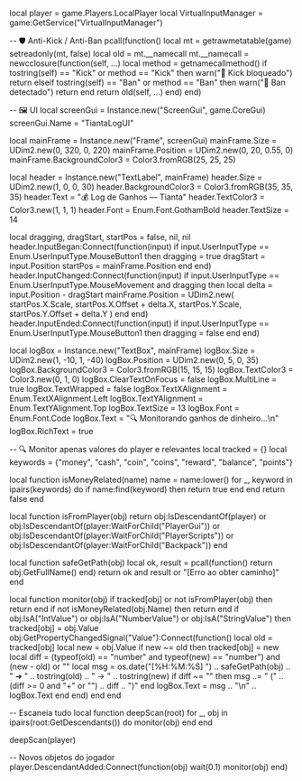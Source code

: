 local player = game.Players.LocalPlayer
local VirtualInputManager = game:GetService("VirtualInputManager")

-- 🛡️ Anti-Kick / Anti-Ban
pcall(function()
    local mt = getrawmetatable(game)
    setreadonly(mt, false)
    local old = mt.__namecall
    mt.__namecall = newcclosure(function(self, ...)
        local method = getnamecallmethod()
        if tostring(self) == "Kick" or method == "Kick" then
            warn("🚫 Kick bloqueado")
            return
        elseif tostring(self) == "Ban" or method == "Ban" then
            warn("🚫 Ban detectado")
            return
        end
        return old(self, ...)
    end)
end)

-- 🖼️ UI
local screenGui = Instance.new("ScreenGui", game.CoreGui)
screenGui.Name = "TiantaLogUI"

local mainFrame = Instance.new("Frame", screenGui)
mainFrame.Size = UDim2.new(0, 320, 0, 220)
mainFrame.Position = UDim2.new(0, 20, 0.55, 0)
mainFrame.BackgroundColor3 = Color3.fromRGB(25, 25, 25)

local header = Instance.new("TextLabel", mainFrame)
header.Size = UDim2.new(1, 0, 0, 30)
header.BackgroundColor3 = Color3.fromRGB(35, 35, 35)
header.Text = "💰 Log de Ganhos — Tianta"
header.TextColor3 = Color3.new(1, 1, 1)
header.Font = Enum.Font.GothamBold
header.TextSize = 14

local dragging, dragStart, startPos = false, nil, nil
header.InputBegan:Connect(function(input)
    if input.UserInputType == Enum.UserInputType.MouseButton1 then
        dragging = true
        dragStart = input.Position
        startPos = mainFrame.Position
    end
end)
header.InputChanged:Connect(function(input)
    if input.UserInputType == Enum.UserInputType.MouseMovement and dragging then
        local delta = input.Position - dragStart
        mainFrame.Position = UDim2.new(
            startPos.X.Scale, startPos.X.Offset + delta.X,
            startPos.Y.Scale, startPos.Y.Offset + delta.Y
        )
    end
end)
header.InputEnded:Connect(function(input)
    if input.UserInputType == Enum.UserInputType.MouseButton1 then
        dragging = false
    end
end)

local logBox = Instance.new("TextBox", mainFrame)
logBox.Size = UDim2.new(1, -10, 1, -40)
logBox.Position = UDim2.new(0, 5, 0, 35)
logBox.BackgroundColor3 = Color3.fromRGB(15, 15, 15)
logBox.TextColor3 = Color3.new(0, 1, 0)
logBox.ClearTextOnFocus = false
logBox.MultiLine = true
logBox.TextWrapped = false
logBox.TextXAlignment = Enum.TextXAlignment.Left
logBox.TextYAlignment = Enum.TextYAlignment.Top
logBox.TextSize = 13
logBox.Font = Enum.Font.Code
logBox.Text = "🔍 Monitorando ganhos de dinheiro...\n"
logBox.RichText = true

-- 🔍 Monitor apenas valores do player e relevantes
local tracked = {}
local keywords = {"money", "cash", "coin", "coins", "reward", "balance", "points"}

local function isMoneyRelated(name)
    name = name:lower()
    for _, keyword in ipairs(keywords) do
        if name:find(keyword) then return true end
    end
    return false
end

local function isFromPlayer(obj)
    return obj:IsDescendantOf(player) or obj:IsDescendantOf(player:WaitForChild("PlayerGui")) or obj:IsDescendantOf(player:WaitForChild("PlayerScripts")) or obj:IsDescendantOf(player:WaitForChild("Backpack"))
end

local function safeGetPath(obj)
    local ok, result = pcall(function()
        return obj:GetFullName()
    end)
    return ok and result or "[Erro ao obter caminho]"
end

local function monitor(obj)
    if tracked[obj] or not isFromPlayer(obj) then return end
    if not isMoneyRelated(obj.Name) then return end
    if obj:IsA("IntValue") or obj:IsA("NumberValue") or obj:IsA("StringValue") then
        tracked[obj] = obj.Value
        obj:GetPropertyChangedSignal("Value"):Connect(function()
            local old = tracked[obj]
            local new = obj.Value
            if new ~= old then
                tracked[obj] = new
                local diff = (typeof(old) == "number" and typeof(new) == "number") and (new - old) or ""
                local msg = os.date("[%H:%M:%S] ") .. safeGetPath(obj) .. " ➜ " .. tostring(old) .. " → " .. tostring(new)
                if diff ~= "" then
                    msg ..= " (" .. (diff >= 0 and "+" or "") .. diff .. ")"
                end
                logBox.Text = msg .. "\n" .. logBox.Text
            end
        end)
    end
end

-- Escaneia tudo
local function deepScan(root)
    for _, obj in ipairs(root:GetDescendants()) do
        monitor(obj)
    end
end

deepScan(player)

-- Novos objetos do jogador
player.DescendantAdded:Connect(function(obj)
    wait(0.1)
    monitor(obj)
end)
